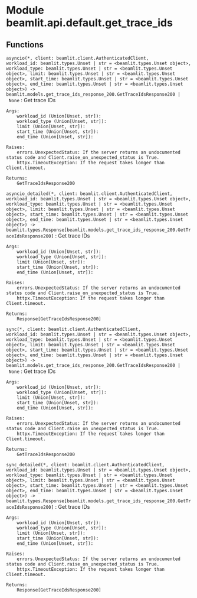 Module beamlit.api.default.get_trace_ids
========================================

Functions
---------

`asyncio(*, client: beamlit.client.AuthenticatedClient, workload_id: beamlit.types.Unset | str = <beamlit.types.Unset object>, workload_type: beamlit.types.Unset | str = <beamlit.types.Unset object>, limit: beamlit.types.Unset | str = <beamlit.types.Unset object>, start_time: beamlit.types.Unset | str = <beamlit.types.Unset object>, end_time: beamlit.types.Unset | str = <beamlit.types.Unset object>) ‑> beamlit.models.get_trace_ids_response_200.GetTraceIdsResponse200 | None`
:   Get trace IDs
    
    Args:
        workload_id (Union[Unset, str]):
        workload_type (Union[Unset, str]):
        limit (Union[Unset, str]):
        start_time (Union[Unset, str]):
        end_time (Union[Unset, str]):
    
    Raises:
        errors.UnexpectedStatus: If the server returns an undocumented status code and Client.raise_on_unexpected_status is True.
        httpx.TimeoutException: If the request takes longer than Client.timeout.
    
    Returns:
        GetTraceIdsResponse200

`asyncio_detailed(*, client: beamlit.client.AuthenticatedClient, workload_id: beamlit.types.Unset | str = <beamlit.types.Unset object>, workload_type: beamlit.types.Unset | str = <beamlit.types.Unset object>, limit: beamlit.types.Unset | str = <beamlit.types.Unset object>, start_time: beamlit.types.Unset | str = <beamlit.types.Unset object>, end_time: beamlit.types.Unset | str = <beamlit.types.Unset object>) ‑> beamlit.types.Response[beamlit.models.get_trace_ids_response_200.GetTraceIdsResponse200]`
:   Get trace IDs
    
    Args:
        workload_id (Union[Unset, str]):
        workload_type (Union[Unset, str]):
        limit (Union[Unset, str]):
        start_time (Union[Unset, str]):
        end_time (Union[Unset, str]):
    
    Raises:
        errors.UnexpectedStatus: If the server returns an undocumented status code and Client.raise_on_unexpected_status is True.
        httpx.TimeoutException: If the request takes longer than Client.timeout.
    
    Returns:
        Response[GetTraceIdsResponse200]

`sync(*, client: beamlit.client.AuthenticatedClient, workload_id: beamlit.types.Unset | str = <beamlit.types.Unset object>, workload_type: beamlit.types.Unset | str = <beamlit.types.Unset object>, limit: beamlit.types.Unset | str = <beamlit.types.Unset object>, start_time: beamlit.types.Unset | str = <beamlit.types.Unset object>, end_time: beamlit.types.Unset | str = <beamlit.types.Unset object>) ‑> beamlit.models.get_trace_ids_response_200.GetTraceIdsResponse200 | None`
:   Get trace IDs
    
    Args:
        workload_id (Union[Unset, str]):
        workload_type (Union[Unset, str]):
        limit (Union[Unset, str]):
        start_time (Union[Unset, str]):
        end_time (Union[Unset, str]):
    
    Raises:
        errors.UnexpectedStatus: If the server returns an undocumented status code and Client.raise_on_unexpected_status is True.
        httpx.TimeoutException: If the request takes longer than Client.timeout.
    
    Returns:
        GetTraceIdsResponse200

`sync_detailed(*, client: beamlit.client.AuthenticatedClient, workload_id: beamlit.types.Unset | str = <beamlit.types.Unset object>, workload_type: beamlit.types.Unset | str = <beamlit.types.Unset object>, limit: beamlit.types.Unset | str = <beamlit.types.Unset object>, start_time: beamlit.types.Unset | str = <beamlit.types.Unset object>, end_time: beamlit.types.Unset | str = <beamlit.types.Unset object>) ‑> beamlit.types.Response[beamlit.models.get_trace_ids_response_200.GetTraceIdsResponse200]`
:   Get trace IDs
    
    Args:
        workload_id (Union[Unset, str]):
        workload_type (Union[Unset, str]):
        limit (Union[Unset, str]):
        start_time (Union[Unset, str]):
        end_time (Union[Unset, str]):
    
    Raises:
        errors.UnexpectedStatus: If the server returns an undocumented status code and Client.raise_on_unexpected_status is True.
        httpx.TimeoutException: If the request takes longer than Client.timeout.
    
    Returns:
        Response[GetTraceIdsResponse200]